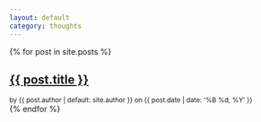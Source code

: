 ```yaml
---
layout: default
category: thoughts
---
```


{% for post in site.posts %}
  <div class='post-container'>
    <h2>
      <a href='{{ post.url }}'>{{ post.title }}</a>
    </h2>
    <small>
      by {{ post.author | default: site.author }} on {{ post.date | date: '%B %d, %Y' }}
    </small>
  </div>
{% endfor %}

